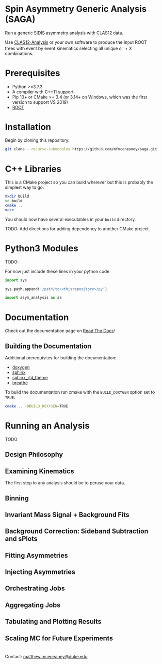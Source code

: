 # Spin Asymmetry Generic Analysis (SAGA)

Run a generic SIDIS asymmetry analysis with CLAS12 data.

Use [CLAS12-Analysis](https://github.com/mfmceneaney/CLAS12-Analysis.git) or your own software to produce the input ROOT trees with event by event kinematics selecting all unique $e^{-}+X$ combinations.

# Prerequisites

* Python >=3.7.3
* A compiler with C++11 support
* Pip 10+ or CMake >= 3.4 (or 3.14+ on Windows, which was the first version to support VS 2019)
* [ROOT](https://root.cern.ch)

# Installation

Begin by cloning this repository:
```bash
git clone --recurse-submodules https://github.com/mfmceneaney/saga.git
```

# C++ Libraries
This is a CMake project so you can build wherever but this is probably the simplest way to go:
```bash
mkdir build
cd build
cmake ..
make
```
You should now have several executables in your `build` directory.

TODO: Add directions for adding dependency to another CMake project.

# Python3 Modules

TODO:

For now just include these lines in your python code:
```python
import sys

sys.path.append('/path/to/<thisrepository>/py')

import asym_analysis as aa
```

# Documentation
Check out the documentation page on [Read The Docs](https://lspintransfer.readthedocs.io/en/latest/)!

## Building the Documentation

Additional prerequisites for building the documentation:
* [doxygen](https://www.doxygen.nl)
* [sphinx](https://pypi.org/project/Sphinx/)
* [sphinx_rtd_theme](https://pypi.org/project/sphinx-rtd-theme/)
* [breathe](https://pypi.org/project/breathe/)

To build the documentation run cmake with the `BUILD_DOXYGEN` option set to `TRUE`:
```bash
cmake .. -DBUILD_DOXYGEN=TRUE
```

# Running an Analysis
TODO

## Design Philosophy

## Examining Kinematics
The first step to any analysis should be to peruse your data.

## Binning

## Invariant Mass Signal + Background Fits

## Background Correction: Sideband Subtraction and sPlots

## Fitting Asymmetries

## Injecting Asymmetries

## Orchestrating Jobs

## Aggregating Jobs

## Tabulating and Plotting Results

## Scaling MC for Future Experiments

#

Contact: matthew.mceneaney@duke.edu
